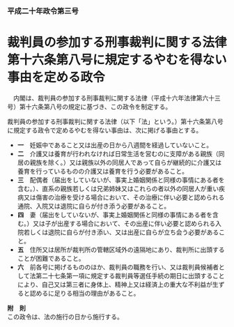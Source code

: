 ### 平成二十年政令第三号  
# 裁判員の参加する刑事裁判に関する法律第十六条第八号に規定するやむを得ない事由を定める政令  
　内閣は、裁判員の参加する刑事裁判に関する法律（平成十六年法律第六十三号）第十六条第八号の規定に基づき、この政令を制定する。  
  
裁判員の参加する刑事裁判に関する法律（以下「法」という。）第十六条第八号に規定する政令で定めるやむを得ない事由は、次に掲げる事由とする。  
* **一**　妊娠中であること又は出産の日から八週間を経過していないこと。  
* **二**　介護又は養育が行われなければ日常生活を営むのに支障がある親族（同居の親族を除く。）又は親族以外の同居人であって自らが継続的に介護又は養育を行っているものの介護又は養育を行う必要があること。  
* **三**　配偶者（届出をしていないが、事実上婚姻関係と同様の事情にある者を含む。）、直系の親族若しくは兄弟姉妹又はこれらの者以外の同居人が重い疾病又は傷害の治療を受ける場合において、その治療に伴い必要と認められる通院、入院又は退院に自らが付き添う必要があること。  
* **四**　妻（届出をしていないが、事実上婚姻関係と同様の事情にある者を含む。）又は子が出産する場合において、その出産に伴い必要と認められる入院若しくは退院に自らが付き添い、又は出産に自らが立ち会う必要があること。  
* **五**　住所又は居所が裁判所の管轄区域外の遠隔地にあり、裁判所に出頭することが困難であること。  
* **六**　前各号に掲げるもののほか、裁判員の職務を行い、又は裁判員候補者として法第二十七条第一項に規定する裁判員等選任手続の期日に出頭することにより、自己又は第三者に身体上、精神上又は経済上の重大な不利益が生ずると認めるに足りる相当の理由があること。  
  
**附　則**  
この政令は、法の施行の日から施行する。  
  
